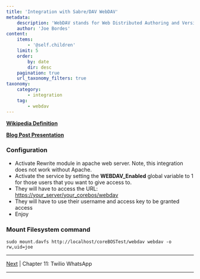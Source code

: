 ```yaml
---
title: 'Integration with Sabre/DAV WebDAV'
metadata:
    description: 'WebDAV stands for Web Distributed Authoring and Versioning, which is an extension to HTTP that lets clients edit remote content on the web.'
    author: 'Joe Bordes'
content:
    items:
        - '@self.children'
    limit: 5
    order:
        by: date
        dir: desc
    pagination: true
    url_taxonomy_filters: true
taxonomy:
    category:
        - integration
    tag:
        - webdav 
---
```


<strong>[Wikipedia Definition](https://en.wikipedia.org/wiki/WebDAV) </strong>

<strong>[Blog Post Presentation](https://blog.corebos.org/blog/webdav) </strong>

### Configuration

-   Activate Rewrite module in apache web server. Note, this integration
    does not work without Apache.
-   Activate the service by setting the **WEBDAV\_Enabled** global
    variable to 1 for those users that you want to give access to.
-   They will have to access the URL:
    <https://your_server/your_corebos/webdav>
-   They will have to use their username and access key to be granted
    access
-   Enjoy

### Mount Filesystem command

    sudo mount.davfs http://localhost/coreBOSTest/webdav webdav -o rw,uid=joe

------------------------------------------------------------------------

[Next](http://localhost/coreBOSDocumentation/extensions-integrations/integration/whatsapp) | Chapter 11: Twilio WhatsApp

------------------------------------------------------------------------
